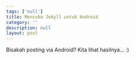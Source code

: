 ```yaml
---
tags: ['null']
title: Mencoba Jekyll untuk Android
category: ''
description: null
layout: post
---
```

Bisakah posting via Android? Kita lihat hasilnya... :)